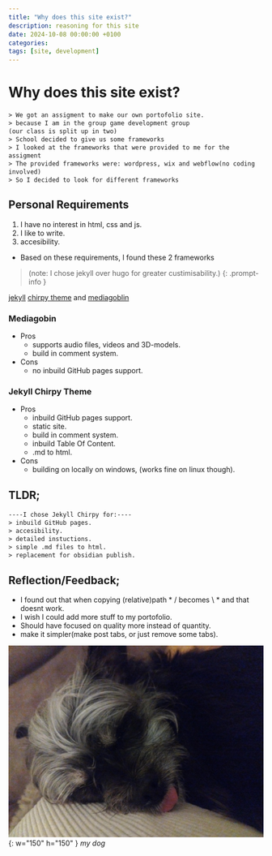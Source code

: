 ```yaml
---
title: "Why does this site exist?"
description: reasoning for this site
date: 2024-10-08 00:00:00 +0100
categories:
tags: [site, development]
---
```

# Why does this site exist?

```
> We got an assigment to make our own portofolio site.
> because I am in the group game development group
(our class is split up in two)
> School decided to give us some frameworks
> I looked at the frameworks that were provided to me for the assigment
> The provided frameworks were: wordpress, wix and webflow(no coding involved)
> So I decided to look for different frameworks
```
## Personal Requirements
1. I have no interest in html, css and js.
2. I like to write.
3. accesibility.
- Based on these requirements, I found these 2 frameworks

> (note: I chose jekyll over hugo for greater custimisability.)
{: .prompt-info }

[jekyll](https://jekyllrb.com/) [chirpy theme](https://chirpy.cotes.page/) and [mediagoblin](https://mediagoblin.org/)

### Mediagobin
- Pros
    - supports audio files, videos and 3D-models.
    - build in comment system.
- Cons
    - no inbuild GitHub pages support.

### Jekyll Chirpy Theme
- Pros
    - inbuild GitHub pages support.
    - static site.
    - build in comment system.
    - inbuild Table Of Content.
    - .md to html.
- Cons 
    - building on locally on windows, (works fine on linux though).


## TLDR;
```
----I chose Jekyll Chirpy for:----
> inbuild GitHub pages. 
> accesibility.
> detailed instuctions.
> simple .md files to html.
> replacement for obsidian publish.
```

## Reflection/Feedback;
- I found out that when copying (relative)path  * / becomes \ * and that doesnt work.
- I wish I could add more stuff to my portofolio.
- Should have focused on quality more instead of quantity.
- make it simpler(make post tabs, or just remove some tabs).

![dog3](assets/img/personal/dog3.jpg){: w="150" h="150" }
_my dog_
